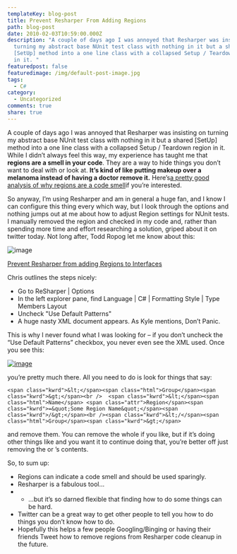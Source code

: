 ```yaml
---
templateKey: blog-post
title: Prevent Resharper From Adding Regions
path: blog-post
date: 2010-02-03T10:59:00.000Z
description: "A couple of days ago I was annoyed that Resharper was insisting on
  turning my abstract base NUnit test class with nothing in it but a shared
  [SetUp] method into a one line class with a collapsed Setup / Teardown region
  in it. "
featuredpost: false
featuredimage: /img/default-post-image.jpg
tags:
  - C#
category:
  - Uncategorized
comments: true
share: true
---
```

A couple of days ago I was annoyed that Resharper was insisting on turning my abstract base NUnit test class with nothing in it but a shared \[SetUp] method into a one line class with a collapsed Setup / Teardown region in it. While I didn’t always feel this way, my experience has taught me that **regions are a smell in your code**. They are a way to hide things you don’t want to deal with or look at. **It’s kind of like putting makeup over a melanoma instead of having a doctor remove it.** Here’s[a pretty good analysis of why regions are a code smell](http://morten.lyhr.dk/2008/07/visual-studio-regions-are-code-smell.html)if you’re interested.

So anyway, I’m using Resharper and am in general a huge fan, and I know I can configure this thing every which way, but I look through the options and nothing jumps out at me about how to adjust Region settings for NUnit tests. I manually removed the region and checked in my code and, rather than spending more time and effort researching a solution, griped about it on twitter today. Not long after, Todd Ropog let me know about this:

![image](https://stevesmithblog.com/files/media/image/WindowsLiveWriter/PreventResharperFromAddingRegions_D81D/image_3.png "image")

[Prevent Resharper from adding Regions to Interfaces](http://devlicio.us/blogs/christopher_bennage/archive/2008/10/27/prevent-resharper-from-adding-regions-to-interfaces.aspx)

Chris outlines the steps nicely:

* Go to ReSharper | Options
* In the left explorer pane, find Language | C# | Formatting Style | Type Members Layout 
* Uncheck "Use Default Patterns"
* A huge nasty XML document appears. As Kyle mentions, Don’t Panic.

This is why I never found what I was looking for – if you don’t uncheck the “Use Default Patterns” checkbox, you never even see the XML used. Once you see this:

[![image](https://stevesmithblog.com/files/media/image/WindowsLiveWriter/PreventResharperFromAddingRegions_D81D/image_thumb_1.png "image")](http://stevesmithblog.com/files/media/image/WindowsLiveWriter/PreventResharperFromAddingRegions_D81D/image_5.png)

you’re pretty much there. All you need to do is look for things that say:

```
<span class="kwrd">&lt;</span><span class="html">Group</span><span class="kwrd">&gt;</span><br />  <span class="kwrd">&lt;</span><span class="html">Name</span> <span class="attr">Region</span><span class="kwrd">=&quot;Some Region Name&quot;</span><span class="kwrd">/&gt;</span><br /><span class="kwrd">&lt;/</span><span class="html">Group</span><span class="kwrd">&gt;</span>
```

and remove them. You can remove the whole <Entry> if you like, but if it’s doing other things like <Sort> and you want it to continue doing that, you’re better off just removing the <Group> or <Group>’s contents.

So, to sum up:

* Regions can indicate a code smell and should be used sparingly.
* Resharper is a fabulous tool…
* * …but it’s so darned flexible that finding how to do some things can be hard.
* Twitter can be a great way to get other people to tell you how to do things you don’t know how to do.
* Hopefully this helps a few people Googling/Binging or having their friends Tweet how to remove regions from Resharper code cleanup in the future.